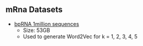## mRna Datasets ##
* [bpRNA 1million sequences](http://bprna.cgrb.oregonstate.edu/bpRNA_1m.zip)
 	* Size: 53GB
 	* Used to generate Word2Vec for k = 1, 2, 3, 4, 5
 	
